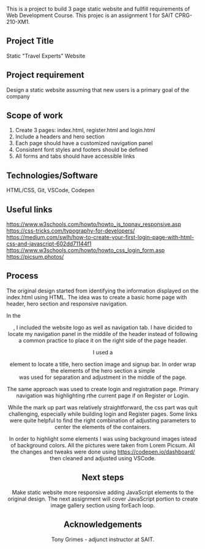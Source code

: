  This is a project to build 3 page static website and fullfill requirements of Web Development Course.
 This projec is an assignment 1 for SAIT CPRG-210-XM1.

## Project Title
 Static "Travel Experts" Website

## Project requirement
Design a static website assuming that new users is a primary goal of the company 

## Scope of work

1. Create 3 pages: index.html, register.html and login.html
2. Include a headers and hero section
3. Each page should have a customized navigation panel
4. Consistent font styles and footers should be defined
5. All forms and tabs should have accessible links 

## Technologies/Software

HTML/CSS, Git, VSCode, Codepen

## Useful links

https://www.w3schools.com/howto/howto_js_topnav_responsive.asp
https://css-tricks.com/typography-for-developers/
https://medium.com/swlh/how-to-create-your-first-login-page-with-html-css-and-javascript-602dd71144f1
https://www.w3schools.com/howto/howto_css_login_form.asp
https://picsum.photos/

## Process

The original design started from identifying the information displayed on the index.html using HTML. The idea was to create a basic home page with header, hero section and responsive navigation.

In the <header>, I included the website logo as well as navigation tab. I have dicided to locate my navigation panel in the middile of the header instead of following a common practice to place it on the right side of the page header.
 
 I used a <main> element to locate a title, hero section image and signup bar. In order wrap the elements of the hero section a simple <div> was used for separation and adjustment in the middle of the page.
 
 The same approach was used to create login and registration page. Primary navigation was highlighting rthe current page if on Register or Login.
 
While the mark up part was relatively straightforward, the css part was quit challenging, especially while building login and Register pages.
Some links were quite helpful to find the right combination of adjusting parameters to center the elements of the containers.

In order to highlight some elements I was using background images istead of background colors. All the pictures were taken from Lorem Picsum.
All the changes and tweaks were done using https://codepen.io/dashboard/ then cleaned and adjusted using VSCode.

## Next steps

Make static website more responsive adding JavaScript elements to the original design. The next assignment will cover JavaScript portion to create image gallery section using forEach loop.

## Acknowledgements

Tony Grimes - adjunct instructor at SAIT. 






















